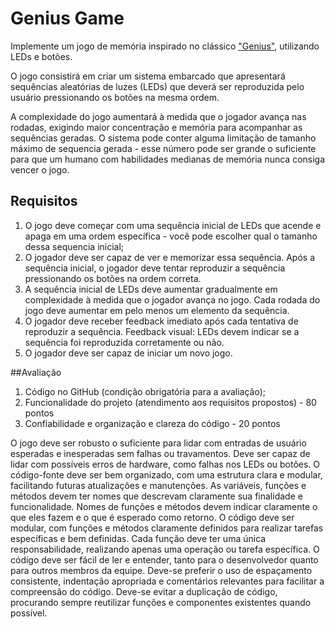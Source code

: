 # Genius Game

Implemente um jogo de memória inspirado no clássico ["Genius"](/Genius/src/main.cpp), utilizando LEDs e botões.

O jogo consistirá em criar um sistema embarcado que apresentará sequências aleatórias de luzes (LEDs) que deverá ser reproduzida pelo usuário pressionando os botões na mesma ordem. 

A complexidade do jogo aumentará à medida que o jogador avança nas rodadas, exigindo maior concentração e memória para acompanhar as sequências geradas. O sistema pode conter alguma limitação de tamanho máximo de sequencia gerada - esse número pode ser grande o suficiente para que um humano com habilidades medianas de memória nunca consiga vencer o jogo.

## Requisitos

1) O jogo deve começar com uma sequência inicial de LEDs que acende e apaga em uma ordem específica - você pode escolher qual o tamanho dessa sequencia inicial;
2) O jogador deve ser capaz de ver e memorizar essa sequência. Após a sequência inicial, o jogador deve tentar reproduzir a sequência pressionando os botões na ordem correta.
3) A sequência inicial de LEDs deve aumentar gradualmente em complexidade à medida que o jogador avança no jogo. Cada rodada do jogo deve aumentar em pelo menos um elemento da sequência.
4) O jogador deve receber feedback imediato após cada tentativa de reproduzir a sequência.  Feedback visual: LEDs devem indicar se a sequência foi reproduzida corretamente ou não.
5) O jogador deve ser capaz de iniciar um novo jogo.

##Avaliação
1) Código no GitHub (condição obrigatória para a avaliação);
2) Funcionalidade do projeto (atendimento aos requisitos propostos) - 80 pontos
3) Confiabilidade e organização e clareza do código - 20 pontos

O jogo deve ser robusto o suficiente para lidar com entradas de usuário esperadas e inesperadas sem falhas ou travamentos.
Deve ser capaz de lidar com possíveis erros de hardware, como falhas nos LEDs ou botões.
O código-fonte deve ser bem organizado, com uma estrutura clara e modular, facilitando futuras atualizações e manutenções.
As variáveis, funções e métodos devem ter nomes que descrevam claramente sua finalidade e funcionalidade. 
Nomes de funções e métodos devem indicar claramente o que eles fazem e o que é esperado como retorno.
O código deve ser modular, com funções e métodos claramente definidos para realizar tarefas específicas e bem definidas.
Cada função deve ter uma única responsabilidade, realizando apenas uma operação ou tarefa específica.
O código deve ser fácil de ler e entender, tanto para o desenvolvedor quanto para outros membros da equipe.
Deve-se preferir o uso de espaçamento consistente, indentação apropriada e comentários relevantes para facilitar a compreensão do código.
Deve-se evitar a duplicação de código, procurando sempre reutilizar funções e componentes existentes quando possível.
